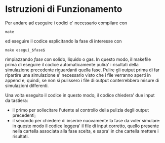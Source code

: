 # Istruzioni di Funzionamento

Per andare ad eseguire i codici e' necessario compilare con  
```
make
```
ed eseguire il codice esplicitando la fase di interesse con 
```
make esegui_$fase$
```
rimpiazzando $fase$ con solido, liquido o gas.
In questo modo, il makefile prima di eseguire il codice automaticamente pulira' i risultati della simulazione precedente riguardanti quella fase. Pulire gli output prima di far ripartire una simulazione e' necessario visto che i file verranno aperti in append e, quindi, se non si pulissero i file di output conterrebbero misure di simulazioni differenti.

Una volta eseguito il codice in questo modo, il codice chiedera' due input da tastiera:
- il primo per sollecitare l'utente al controllo della pulizia degli output precedenti;
- il secondo per chiedere di inserire nuovamente la fase da voler simulare: in questo modo il codice leggera' il file di input corretto, quello presente nella cartella associata alla fase scelta, e sapra' in che cartella mettere i risultati.
